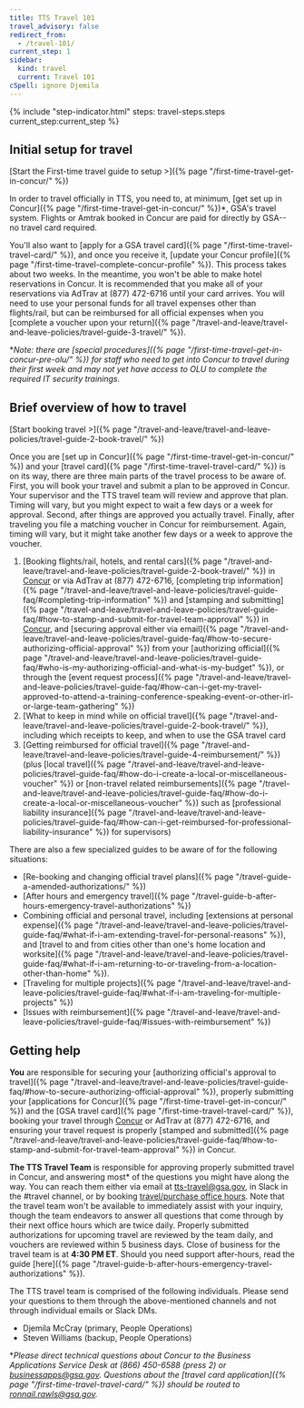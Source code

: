 ```yaml
---
title: TTS Travel 101
travel_advisory: false
redirect_from:
  - /travel-101/
current_step: 1
sidebar:
  kind: travel
  current: Travel 101
cSpell: ignore Djemila
---
```


{% include "step-indicator.html" steps: travel-steps.steps current_step:current_step  %}

## Initial setup for travel

<!-- prettier-ignore -->
[Start the First-time travel guide to setup >]({% page "/first-time-travel-get-in-concur/" %})

In order to travel officially in TTS, you need to, at minimum, [get set up in
Concur]({% page "/first-time-travel-get-in-concur/" %})\*, GSA's travel system.
Flights or Amtrak booked in Concur are paid for directly by GSA-- no travel card
required.

You'll also want to [apply for a GSA travel
card]({% page "/first-time-travel-travel-card/" %}), and once you receive it,
[update your Concur
profile]({% page "/first-time-travel-complete-concur-profile" %}). This process
takes about two weeks. In the meantime, you won't be able to make hotel
reservations in Concur. It is recommended that you make all of your reservations
via AdTrav at (877) 472-6716 until your card arrives. You will need to use your
personal funds for all travel expenses other than flights/rail, but can be
reimbursed for all official expenses when you [complete a voucher upon your
return]({% page "/travel-and-leave/travel-and-leave-policies/travel-guide-3-travel/" %}).

\*_Note: there are [special
procedures]({% page "/first-time-travel-get-in-concur-pre-olu/" %}) for staff
who need to get into Concur to travel during their first week and may not yet
have access to OLU to complete the required IT security trainings._

## Brief overview of how to travel

<!-- prettier-ignore -->
[Start booking travel >]({% page "/travel-and-leave/travel-and-leave-policies/travel-guide-2-book-travel/" %})

Once you are [set up in Concur]({% page "/first-time-travel-get-in-concur/" %})
and your [travel card]({% page "/first-time-travel-travel-card/" %}) is on its
way, there are three main parts of the travel process to be aware of.
First, you will book your travel and submit a plan to be approved in Concur.
Your supervisor and the TTS travel team will review and approve that plan.
Timing will vary, but you might expect to wait a few days or a week for
approval. Second, after things are approved you actually travel. Finally,
after traveling you file a matching voucher in Concur for reimbursement.
Again, timing will vary, but it might take another few days or a week to
approve the voucher.

1. [Booking flights/rail, hotels, and rental
   cars]({% page "/travel-and-leave/travel-and-leave-policies/travel-guide-2-book-travel/" %})
   in [Concur](https://travel.gsa.gov) or via AdTrav at (877) 472-6716,
   [completing trip
   information]({% page "/travel-and-leave/travel-and-leave-policies/travel-guide-faq/#completing-trip-information" %})
   and [stamping and
   submitting]({% page "/travel-and-leave/travel-and-leave-policies/travel-guide-faq/#how-to-stamp-and-submit-for-travel-team-approval" %})
   in [Concur](https://travel.gsa.gov), and [securing approval either via
   email]({% page "/travel-and-leave/travel-and-leave-policies/travel-guide-faq/#how-to-secure-authorizing-official-approval" %})
   from your [authorizing
   official]({% page "/travel-and-leave/travel-and-leave-policies/travel-guide-faq/#who-is-my-authorizing-official-and-what-is-my-budget" %}),
   or through the [event request
   process]({% page "/travel-and-leave/travel-and-leave-policies/travel-guide-faq/#how-can-i-get-my-travel-approved-to-attend-a-training-conference-speaking-event-or-other-irl-or-large-team-gathering" %})
2. [What to keep in mind while on official
   travel]({% page "/travel-and-leave/travel-and-leave-policies/travel-guide-2-book-travel/" %}),
   including which receipts to keep, and when to use the GSA travel card
3. [Getting reimbursed for official
   travel]({% page "/travel-and-leave/travel-and-leave-policies/travel-guide-4-reimbursement/" %})
   (plus [local
   travel]({% page "/travel-and-leave/travel-and-leave-policies/travel-guide-faq/#how-do-i-create-a-local-or-miscellaneous-voucher" %})
   or [non-travel related
   reimbursements]({% page "/travel-and-leave/travel-and-leave-policies/travel-guide-faq/#how-do-i-create-a-local-or-miscellaneous-voucher" %})
   such as [professional liability
   insurance]({% page "/travel-and-leave/travel-and-leave-policies/travel-guide-faq/#how-can-i-get-reimbursed-for-professional-liability-insurance" %})
   for supervisors)

There are also a few specialized guides to be aware of for the following
situations:

- [Re-booking and changing official travel
  plans]({% page "/travel-guide-a-amended-authorizations/" %})
- [After hours and emergency
  travel]({% page "/travel-guide-b-after-hours-emergency-travel-authorizations" %})
- Combining official and personal travel, including [extensions at personal
  expense]({% page "/travel-and-leave/travel-and-leave-policies/travel-guide-faq/#what-if-i-am-extending-travel-for-personal-reasons" %}),
  and [travel to and from cities other than one's home location and
  worksite]({% page "/travel-and-leave/travel-and-leave-policies/travel-guide-faq/#what-if-i-am-returning-to-or-traveling-from-a-location-other-than-home" %}).
- [Traveling for multiple
  projects]({% page "/travel-and-leave/travel-and-leave-policies/travel-guide-faq/#what-if-i-am-traveling-for-multiple-projects" %})
- [Issues with
  reimbursement]({% page "/travel-and-leave/travel-and-leave-policies/travel-guide-faq/#issues-with-reimbursement" %})

## Getting help

**You** are responsible for securing your [authorizing official's approval to
travel]({% page "/travel-and-leave/travel-and-leave-policies/travel-guide-faq/#how-to-secure-authorizing-official-approval" %}),
properly submitting your [applications for
Concur]({% page "/first-time-travel-get-in-concur/" %}) and the [GSA travel
card]({% page "/first-time-travel-travel-card/" %}), booking your travel through
[Concur](https://travel.gsa.gov) or AdTrav at (877) 472-6716, and ensuring your
travel request is properly [stamped and
submitted]({% page "/travel-and-leave/travel-and-leave-policies/travel-guide-faq/#how-to-stamp-and-submit-for-travel-team-approval" %})
in Concur.

**The TTS Travel Team** is responsible for approving properly submitted travel
in Concur, and answering most\* of the questions you might have along the way.
You can reach them either via email at tts-travel@gsa.gov, in Slack in the
#travel channel, or by booking
[travel/purchase office hours](https://sites.google.com/a/gsa.gov/tts-office-hours/).
Note that the travel team won't be available to immediately assist with your
inquiry, though the team endeavors to answer all questions that come through by
their next office hours which are twice daily. Properly submitted authorizations
for upcoming travel are reviewed by the team daily, and vouchers are reviewed
within 5 business days. Close of business for the travel team is at **4:30 PM
ET**. Should you need support after-hours, read the guide
[here]({% page "/travel-guide-b-after-hours-emergency-travel-authorizations" %}).

The TTS travel team is comprised of the following individuals. Please send your
questions to them through the above-mentioned channels and not through
individual emails or Slack DMs.

- Djemila McCray (primary, People Operations)
- Steven Williams (backup, People Operations)

\*_Please direct technical questions about Concur to the Business Applications
Service Desk at (866) 450-6588 (press 2) or businessapps@gsa.gov. Questions
about the [travel card
application]({% page "/first-time-travel-travel-card/" %}) should be routed to
ronnail.rawls@gsa.gov._
